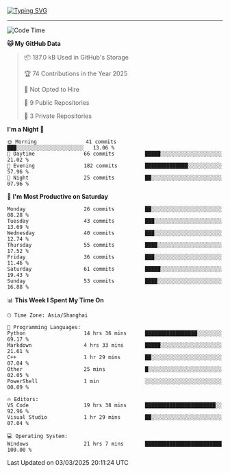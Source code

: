 <a href="https://git.io/typing-svg"><img src="https://readme-typing-svg.demolab.com?font=Jersey+10&size=33&pause=1000&color=0077B8&vCenter=true&width=429&height=46&lines=TALK+LESS,+SMILE+MORE." alt="Typing SVG" /></a>

---

<!--START_SECTION:waka-->
![Code Time](http://img.shields.io/badge/Code%20Time-158%20hrs%201%20min-blue)

**🐱 My GitHub Data** 

> 📦 187.0 kB Used in GitHub's Storage 
 > 
> 🏆 74 Contributions in the Year 2025
 > 
> 🚫 Not Opted to Hire
 > 
> 📜 9 Public Repositories 
 > 
> 🔑 3 Private Repositories 
 > 
**I'm a Night 🦉** 

```text
🌞 Morning                41 commits          ███░░░░░░░░░░░░░░░░░░░░░░   13.06 % 
🌆 Daytime                66 commits          █████░░░░░░░░░░░░░░░░░░░░   21.02 % 
🌃 Evening                182 commits         ██████████████░░░░░░░░░░░   57.96 % 
🌙 Night                  25 commits          ██░░░░░░░░░░░░░░░░░░░░░░░   07.96 % 
```
📅 **I'm Most Productive on Saturday** 

```text
Monday                   26 commits          ██░░░░░░░░░░░░░░░░░░░░░░░   08.28 % 
Tuesday                  43 commits          ███░░░░░░░░░░░░░░░░░░░░░░   13.69 % 
Wednesday                40 commits          ███░░░░░░░░░░░░░░░░░░░░░░   12.74 % 
Thursday                 55 commits          ████░░░░░░░░░░░░░░░░░░░░░   17.52 % 
Friday                   36 commits          ███░░░░░░░░░░░░░░░░░░░░░░   11.46 % 
Saturday                 61 commits          █████░░░░░░░░░░░░░░░░░░░░   19.43 % 
Sunday                   53 commits          ████░░░░░░░░░░░░░░░░░░░░░   16.88 % 
```


📊 **This Week I Spent My Time On** 

```text
🕑︎ Time Zone: Asia/Shanghai

💬 Programming Languages: 
Python                   14 hrs 36 mins      █████████████████░░░░░░░░   69.17 % 
Markdown                 4 hrs 33 mins       █████░░░░░░░░░░░░░░░░░░░░   21.61 % 
C++                      1 hr 29 mins        ██░░░░░░░░░░░░░░░░░░░░░░░   07.04 % 
Other                    25 mins             █░░░░░░░░░░░░░░░░░░░░░░░░   02.05 % 
PowerShell               1 min               ░░░░░░░░░░░░░░░░░░░░░░░░░   00.09 % 

🔥 Editors: 
VS Code                  19 hrs 38 mins      ███████████████████████░░   92.96 % 
Visual Studio            1 hr 29 mins        ██░░░░░░░░░░░░░░░░░░░░░░░   07.04 % 

💻 Operating System: 
Windows                  21 hrs 7 mins       █████████████████████████   100.00 % 
```


 Last Updated on 03/03/2025 20:11:24 UTC
<!--END_SECTION:waka-->
